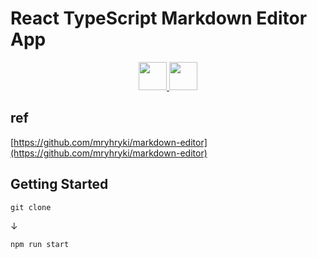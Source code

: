 # React TypeScript Markdown Editor App
<p align="center">
 <a href="https://www.typescriptlang.org/">
  <img src="https://user-images.githubusercontent.com/89970444/173063032-58f7ea37-f0ed-46c2-98d9-344170beaf98.svg" height="45px">
 </a>
 <a href="https://ja.reactjs.org/">
  <img src="https://user-images.githubusercontent.com/89970444/173062775-57dffcbc-788f-4e1d-bf3e-d8fcc04e6d35.svg" height="45px">
 </a>
</p>

## ref
[https://github.com/mryhryki/markdown-editor](https://github.com/mryhryki/markdown-editor)

## Getting Started
`git clone`

↓

`npm run start`

